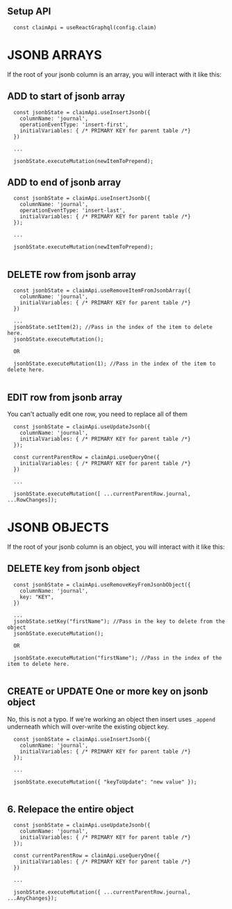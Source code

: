 ## Setup API

```
  const claimApi = useReactGraphql(config.claim)
```

# JSONB ARRAYS

If the root of your jsonb column is an array, you will interact with it like this:

## ADD to start of jsonb array

```
  const jsonbState = claimApi.useInsertJsonb({
    columnName: 'journal',
    operationEventType: 'insert-first',
    initialVariables: { /* PRIMARY KEY for parent table /*}
  })

  ...

  jsonbState.executeMutation(newItemToPrepend);

```

## ADD to end of jsonb array

```
  const jsonbState = claimApi.useInsertJsonb({
    columnName: 'journal',
    operationEventType: 'insert-last',
    initialVariables: { /* PRIMARY KEY for parent table /*}
  });

  ...

  jsonbState.executeMutation(newItemToPrepend);
  
```

## DELETE row from jsonb array

```
  const jsonbState = claimApi.useRemoveItemFromJsonbArray({
    columnName: 'journal',
    initialVariables: { /* PRIMARY KEY for parent table /*}
  })

  ...
  jsonbState.setItem(2); //Pass in the index of the item to delete here.
  jsonbState.executeMutation();

  OR

  jsonbState.executeMutation(1); //Pass in the index of the item to delete here.
  
```


## EDIT row from jsonb array

You can't actually edit one row, you need to replace all of them

```
  const jsonbState = claimApi.useUpdateJsonb({
    columnName: 'journal',    
    initialVariables: { /* PRIMARY KEY for parent table /*}
  });

  const currentParentRow = claimApi.useQueryOne({    
    initialVariables: { /* PRIMARY KEY for parent table /*}
  })

  ...

  jsonbState.executeMutation([ ...currentParentRow.journal,  ...RowChanges]);

```


# JSONB OBJECTS

If the root of your jsonb column is an object, you will interact with it like this:


## DELETE key from jsonb object

```
  const jsonbState = claimApi.useRemoveKeyFromJsonbObject({
    columnName: 'journal', 
    key: "KEY",
  })

  ...
  jsonbState.setKey("firstName"); //Pass in the key to delete from the object
  jsonbState.executeMutation();

  OR

  jsonbState.executeMutation("firstName"); //Pass in the index of the item to delete here.
  
```


## CREATE or UPDATE One or more key on jsonb object

No, this is not a typo. If we're working an object then insert uses `_append` underneath which will over-write the existing object key.

```
  const jsonbState = claimApi.useInsertJsonb({
    columnName: 'journal',    
    initialVariables: { /* PRIMARY KEY for parent table /*}
  });

  ...

  jsonbState.executeMutation({ "keyToUpdate": "new value" });
  
```

## 6. Relepace the entire object

```
  const jsonbState = claimApi.useUpdateJsonb({
    columnName: 'journal',    
    initialVariables: { /* PRIMARY KEY for parent table /*}
  });

  const currentParentRow = claimApi.useQueryOne({    
    initialVariables: { /* PRIMARY KEY for parent table /*}
  })

  ...

  jsonbState.executeMutation({ ...currentParentRow.journal,  ...AnyChanges});
  
```